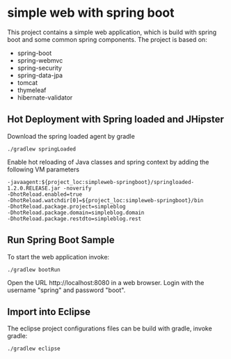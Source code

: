 simple web with spring boot
===========================

This project contains a simple web application, which is build with spring boot and some common spring components.
The project is based on:
 * spring-boot
 * spring-webmvc
 * spring-security
 * spring-data-jpa
 * tomcat
 * thymeleaf
 * hibernate-validator
 
## Hot Deployment with Spring loaded and JHipster

Download the spring loaded agent by gradle
	
	./gradlew springLoaded

Enable hot reloading of Java classes and spring context by adding the following VM parameters
	
	-javaagent:${project_loc:simpleweb-springboot}/springloaded-1.2.0.RELEASE.jar -noverify 
	-DhotReload.enabled=true
	-DhotReload.watchdir[0]=${project_loc:simpleweb-springboot}/bin
	-DhotReload.package.project=simpleblog
	-DhotReload.package.domain=simpleblog.domain
	-DhotReload.package.restdto=simpleblog.rest

## Run Spring Boot Sample

To start the web application invoke:

	./gradlew bootRun

Open the URL http://localhost:8080 in a web browser. Login with the username "spring" and password "boot".

## Import into Eclipse 

The eclipse project configurations files can be build with gradle, invoke gradle:

	./gradlew eclipse